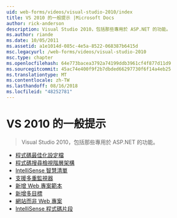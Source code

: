 ```yaml
---
uid: web-forms/videos/visual-studio-2010/index
title: VS 2010 的一般提示 |Microsoft Docs
author: rick-anderson
description: Visual Studio 2010，包括那些專用於 ASP.NET 的功能。
ms.author: riande
ms.date: 10/05/2011
ms.assetid: a1e1014d-085c-4e5a-8522-068387b6415d
msc.legacyurl: /web-forms/videos/visual-studio-2010
msc.type: chapter
ms.openlocfilehash: 64e773bacea3792a74199ddb3961cf4f877d11d9
ms.sourcegitcommit: 45ac74e400f9f2b7dbded66297730f6f14a4eb25
ms.translationtype: MT
ms.contentlocale: zh-TW
ms.lasthandoff: 08/16/2018
ms.locfileid: "48252781"
---
```

<a name="general-vs-2010-tips"></a>VS 2010 的一般提示
====================
> Visual Studio 2010，包括那些專用於 ASP.NET 的功能。


- [程式碼最佳化設定檔](visual-studio-2010-quick-hit-code-optimized-profile.md)
- [程式碼搜尋檢視階層架構](visual-studio-2010-quick-hit-code-search-view-hierarchy.md)
- [IntelliSense 智慧清單](visual-studio-2010-quick-hit-intellisense-smart-lists.md)
- [支援多重監視器](visual-studio-2010-quick-hit-multi-monitor-support.md)
- [新增 Web 專案範本](visual-studio-2010-quick-hit-new-web-project-template.md)
- [新增多目標](visual-studio-2010-quick-hit-new-multi-targeting.md)
- [網站而非 Web 專案](visual-studio-2010-quick-hit-websites-instead-of-web-projects.md)
- [IntelliSense 程式碼片段](visual-studio-2010-quick-hit-snippets-intellisense.md)
